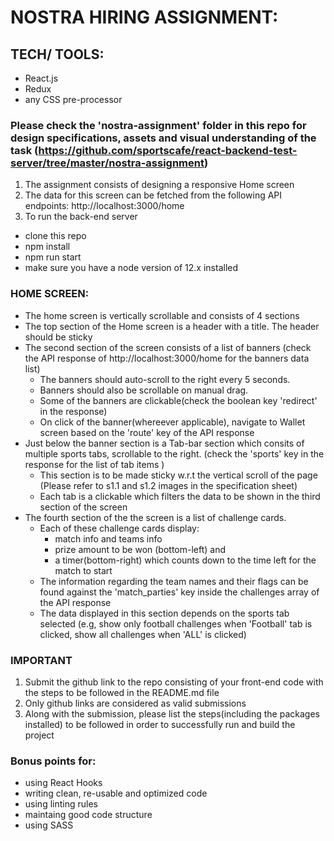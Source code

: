 # NOSTRA HIRING ASSIGNMENT:

## TECH/ TOOLS:
* React.js
* Redux
* any CSS pre-processor

### Please check the 'nostra-assignment' folder in this repo for design specifications, assets and visual understanding of the task (https://github.com/sportscafe/react-backend-test-server/tree/master/nostra-assignment)

1. The assignment consists of designing a responsive Home screen
2. The data for this screen can be fetched from the following API endpoints: http://localhost:3000/home
3. To run the back-end server
  * clone this repo
  * npm install
  * npm run start
  * make sure you have a node version of 12.x installed

### HOME SCREEN:
* The home screen is vertically scrollable and consists of 4 sections
* The top section of the Home screen is a header with a title. The header should be sticky
* The second section of the screen consists of a list of banners (check the API response of http://localhost:3000/home for the banners data list)
  * The banners should auto-scroll to the right every 5 seconds.
  * Banners should also be scrollable on manual drag.
  * Some of the banners are clickable(check the boolean key 'redirect' in the response)
  * On click of the banner(whereever applicable), navigate to Wallet screen based on the 'route' key of the API response
* Just below the banner section is a Tab-bar section which consits of multiple sports tabs, scrollable to the right. (check the 'sports' key in the response for the list of tab items )
  * This section is to be made sticky w.r.t the vertical scroll of the page (Please refer to s1.1 and s1.2 images in the specification sheet)
  * Each tab is a clickable which filters the data to be shown in the third section of the screen
* The fourth section of the the screen is a list of challenge cards.
  * Each of these challenge cards display:
    * match info and teams info
    * prize amount to be won (bottom-left) and
    * a timer(bottom-right) which counts down to the time left for the match to start
  * The information regarding the team names and their flags can be found against the 'match_parties' key inside the challenges array of the API response
  * The data displayed in this section depends on the sports tab selected (e.g, show only football challenges when 'Football' tab is clicked, show all challenges when 'ALL' is clicked)

### IMPORTANT
1. Submit the github link to the repo consisting of your front-end code with the steps to be followed in the README.md file
2. Only github links are considered as valid submissions
3. Along with the submission, please list the steps(including the packages installed) to be followed in order to successfully run and build the project

### Bonus points for:
* using React Hooks
* writing clean, re-usable and optimized code
* using linting rules
* maintaing good code structure
* using SASS
